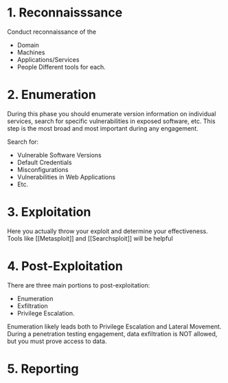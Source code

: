 # 1. Reconnaisssance
Conduct reconnaissance of the
- Domain
- Machines
- Applications/Services
- People
Different tools for each. 

# 2. Enumeration
During this phase you should enumerate version information on individual services, search for specific vulnerabilities in exposed software, etc. This step is the most broad and most important during any engagement. 

Search for:
- Vulnerable Software Versions
- Default Credentials
- Misconfigurations
- Vulnerabilities in Web Applications
- Etc.

# 3. Exploitation
Here you actually throw your exploit and determine your effectiveness. Tools like [[Metasploit]] and [[Searchsploit]] will be helpful 

# 4. Post-Exploitation
There are three main portions to post-exploitation:
- Enumeration
- Exfiltration
- Privilege Escalation. 

Enumeration likely leads both to Privilege Escalation and Lateral Movement. During a penetration testing engagement, data exfiltration is NOT allowed, but you must prove access to data. 

# 5. Reporting
